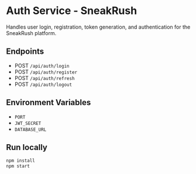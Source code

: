 # Auth Service - SneakRush

Handles user login, registration, token generation, and authentication for the SneakRush platform.

## Endpoints

- POST `/api/auth/login`
- POST `/api/auth/register`
- POST `/api/auth/refresh`
- POST `/api/auth/logout`

## Environment Variables

- `PORT`
- `JWT_SECRET`
- `DATABASE_URL`

## Run locally

```bash
npm install
npm start
